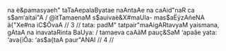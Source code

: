 na è&pamasyaeh" taTaAepalaByatae
naAntaAe na caAid"naR ca s$am‘aitaï"A /
@ìtTamaenaM s$auivaè&X#maUla-
mas$aËÿzAñeNA ä{"Xe#na iC$ÔvaA // 3 //
tata: padM" tatpair"maAigARtavyaM
yaismana, gAtaA na inavataRinta BaUya: /
tamaeva caAâM pauç&SaM ‘apaâe
yata: ‘ava{iÔa: ‘as$a{taA paur"ANAI // 4 //